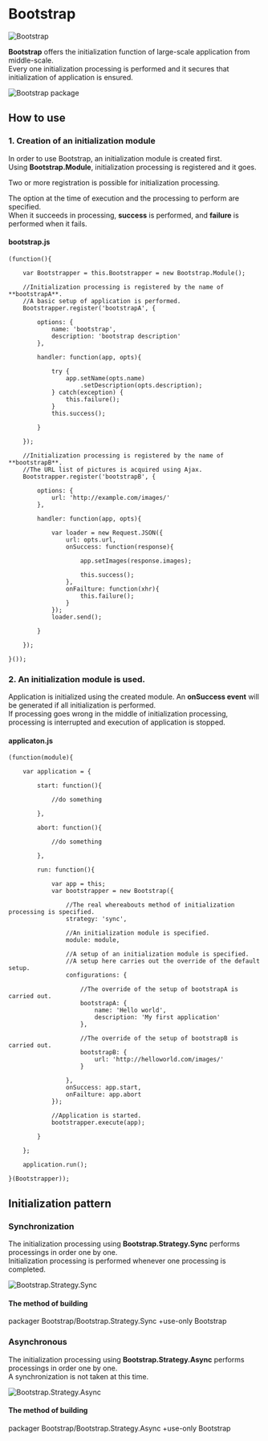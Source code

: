 
Bootstrap
====================================

![Bootstrap](http://holyshared.github.com/Bootstrap/images/logo.jpg "Bootstrap")

**Bootstrap** offers the initialization function of large-scale application from middle-scale.  
Every one initialization processing is performed and it secures that initialization of application is ensured. 

![Bootstrap package](http://holyshared.github.com/Bootstrap/images/package_image.jpg "Bootstrap package")


How to use
------------------------------------------------------------------------

### 1. Creation of an initialization module

In order to use Bootstrap, an initialization module is created first.  
Using **Bootstrap.Module**, initialization processing is registered and it goes.  

Two or more registration is possible for initialization processing.  

The option at the time of execution and the processing to perform are specified.  
When it succeeds in processing, **success** is performed, and **failure** is performed when it fails.  


#### bootstrap.js

    (function(){

        var Bootstrapper = this.Bootstrapper = new Bootstrap.Module();

        //Initialization processing is registered by the name of **bootstrapA**. 
        //A basic setup of application is performed.
        Bootstrapper.register('bootstrapA', {

            options: {
                name: 'bootstrap',
                description: 'bootstrap description'
            },

            handler: function(app, opts){

                try {
                    app.setName(opts.name)
                        .setDescription(opts.description);
                } catch(exception) {
                    this.failure();
                }
                this.success();

            }

        });

        //Initialization processing is registered by the name of **bootstrapB**. 
        //The URL list of pictures is acquired using Ajax. 
        Bootstrapper.register('bootstrapB', {

            options: {
                url: 'http://example.com/images/'
            },

            handler: function(app, opts){

                var loader = new Request.JSON({
                    url: opts.url,
                    onSuccess: function(response){

                        app.setImages(response.images);

                        this.success();
                    },
                    onFailture: function(xhr){
                        this.failure();
                    }
                });
                loader.send();

            }

        });

    }());


### 2. An initialization module is used.

Application is initialized using the created module.
An **onSuccess event** will be generated if all initialization is performed.  
If processing goes wrong in the middle of initialization processing, processing is interrupted and execution of application is stopped.

#### applicaton.js

    (function(module){

        var application = {

            start: function(){

                //do something

            },

            abort: function(){

                //do something

            },

            run: function(){

                var app = this;
                var bootstrapper = new Bootstrap({

                    //The real whereabouts method of initialization processing is specified.
                    strategy: 'sync',

                    //An initialization module is specified.
                    module: module,

                    //A setup of an initialization module is specified.
                    //A setup here carries out the override of the default setup.
                    configurations: {

                        //The override of the setup of bootstrapA is carried out.
                        bootstrapA: {
                            name: 'Hello world',
                            description: 'My first application'
                        },

                        //The override of the setup of bootstrapB is carried out.
                        bootstrapB: {
                            url: 'http://helloworld.com/images/'
                        }

                    },
                    onSuccess: app.start,
                    onFailture: app.abort
                });

                //Application is started.
                bootstrapper.execute(app);

            }

        };

        application.run();

    }(Bootstrapper));





Initialization pattern
------------------------------------------------------------------------

### Synchronization

The initialization processing using **Bootstrap.Strategy.Sync** performs processings in order one by one.  
Initialization processing is performed whenever one processing is completed.

![Bootstrap.Strategy.Sync](http://holyshared.github.com/Bootstrap/images/bootstrap_sync_flow.jpg "Bootstrap.Strategy.Sync")


#### The method of building 

packager Bootstrap/Bootstrap.Strategy.Sync +use-only Bootstrap


### Asynchronous

The initialization processing using **Bootstrap.Strategy.Async** performs processings in order one by one.  
A synchronization is not taken at this time.

![Bootstrap.Strategy.Async](http://holyshared.github.com/Bootstrap/images/bootstrap_async_flow.jpg "Bootstrap.Strategy.Async")


#### The method of building 

packager Bootstrap/Bootstrap.Strategy.Async +use-only Bootstrap

